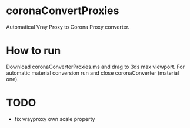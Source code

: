 coronaConvertProxies
====================

Automatical Vray Proxy to Corona Proxy converter.

# How to run

Download coronaConverterProxies.ms and drag to 3ds max viewport.
For automatic material conversion run and close coronaConverter (material one).

# TODO

- fix vrayproxy own scale property